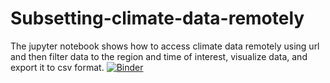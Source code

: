 # Subsetting-climate-data-remotely
The jupyter notebook shows how to access climate data remotely using url and then filter data to the region and time of interest, visualize data, and export it to csv format.
[![Binder](https://mybinder.org/badge_logo.svg)](https://mybinder.org/v2/gh/faridfarhat/Subsetting-climate-data-remotely/main)
